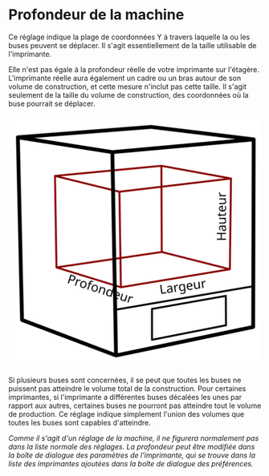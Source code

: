 Profondeur de la machine
====
Ce réglage indique la plage de coordonnées Y à travers laquelle la ou les buses peuvent se déplacer. Il s'agit essentiellement de la taille utilisable de l'imprimante.

Elle n'est pas égale à la profondeur réelle de votre imprimante sur l'étagère. L'imprimante réelle aura également un cadre ou un bras autour de son volume de construction, et cette mesure n'inclut pas cette taille. Il s'agit seulement de la taille du volume de construction, des coordonnées où la buse pourrait se déplacer.

![Les dimensions du volume de construction](../images/build_volume_dimensions_fr.svg)

Si plusieurs buses sont concernées, il se peut que toutes les buses ne puissent pas atteindre le volume total de la construction. Pour certaines imprimantes, si l'imprimante a différentes buses décalées les unes par rapport aux autres, certaines buses ne pourront pas atteindre tout le volume de production. Ce réglage indique simplement l'union des volumes que toutes les buses sont capables d'atteindre.

*Comme il s'agit d'un réglage de la machine, il ne figurera normalement pas dans la liste normale des réglages. La profondeur peut être modifiée dans la boîte de dialogue des paramètres de l'imprimante, qui se trouve dans la liste des imprimantes ajoutées dans la boîte de dialogue des préférences.*
